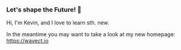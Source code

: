 ### Let's shape the Future! 👋
Hi, I'm Kevin, and I love to learn sth. new. 

In the meantime you may want to take a look at my new homepage: https://wavect.io
